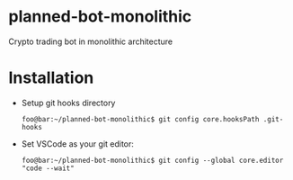 # planned-bot-monolithic
Crypto trading bot in monolithic architecture

# Installation
- Setup git hooks directory
  ``` console
  foo@bar:~/planned-bot-monolithic$ git config core.hooksPath .git-hooks
  ```
- Set VSCode as your git editor:
  ``` console
  foo@bar:~/planned-bot-monolithic$ git config --global core.editor "code --wait"
  ```